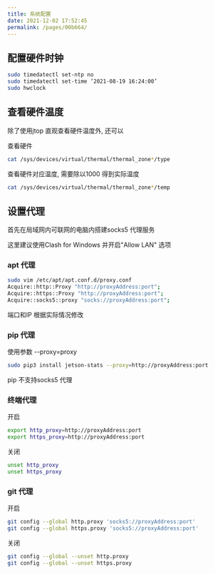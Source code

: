 ```yaml
---
title: 系统配置
date: 2021-12-02 17:52:45
permalink: /pages/00b664/
---
```

  
## 配置硬件时钟
``` bash
sudo timedatectl set-ntp no
sudo timedatectl set-time ‘2021-08-19 16:24:00’
sudo hwclock
```

## 查看硬件温度
除了使用jtop 直观查看硬件温度外, 还可以

查看硬件
``` bash
cat /sys/devices/virtual/thermal/thermal_zone*/type
```
查看硬件对应温度, 需要除以1000 得到实际温度
```bash
cat /sys/devices/virtual/thermal/thermal_zone*/temp
```

## 设置代理
首先在局域网内可联网的电脑内搭建socks5 代理服务

这里建议使用Clash for Windows 并开启"Allow LAN" 选项

### apt 代理
``` bash
sudo vim /etc/apt/apt.conf.d/proxy.conf
Acquire::http::Proxy "http://proxyAddress:port";
Acquire::https::Proxy "http://proxyAddress:port";
Acquire::socks5::proxy "socks://proxyAddress:port";
```
端口和IP 根据实际情况修改

### pip 代理
使用参数 --proxy=proxy
```bash
sudo pip3 install jetson-stats --proxy=http://proxyAddress:port
```
pip 不支持socks5 代理

### 终端代理
开启
```bash
export http_proxy=http://proxyAddress:port
export https_proxy=http://proxyAddress:port
```
关闭
```bash
unset http_proxy
unset https_proxy
```

### git 代理
开启
```bash
git config --global http.proxy 'socks5://proxyAddress:port' 
git config --global https.proxy 'socks5://proxyAddress:port'
```
关闭
```bash
git config --global --unset http.proxy
git config --global --unset https.proxy
```


